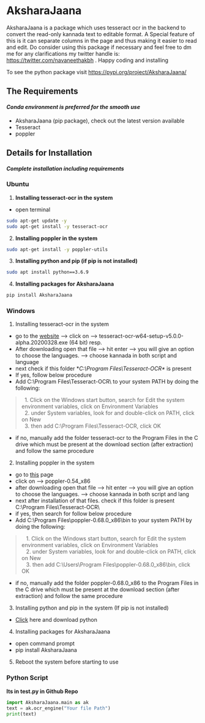 # AksharaJaana

AksharaJaana is a package which uses tesseract ocr in the backend to convert the read-only kannada text to editable format.
A Special feature of this is it can separate columns in the page and thus making it easier to read and edit.
Do consider using this  package if necessary and feel free to dm me for any clarifications 
my twitter handle is: https://twitter.com/navaneethakbh . Happy coding and installing 

To see the python package visit https://pypi.org/project/AksharaJaana/

## The Requirements 
#### *Conda environment is preferred for the smooth use*
- AksharaJaana (pip package), check out the latest version available
- Tesseract 
- poppler

## Details for Installation 
#### *Complete installation including requirements*
### Ubuntu
1. **Installing tesseract-ocr in the system**
- open terminal
```bash
sudo apt-get update -y 
sudo apt-get install -y tesseract-ocr 
```
2. **Installing poppler in the system**
```bash 
sudo apt-get install -y poppler-utils 
```
3. **Installing python and pip (if pip is not installed)** 
```bash
sudo apt install python==3.6.9
```
4. **Installing packages for AksharaJaana**
```bash
pip install AksharaJaana
```

### Windows
1. Installing tesseract-ocr in the system 
- go to the <a href="https://github.com/UB-Mannheim/tesseract/wiki">website</a> -->  click on --> tesseract-ocr-w64-setup-v5.0.0-alpha.20200328.exe (64 bit) resp.
- After downloading open that file --> hit enter --> you will give an option to choose the languages. --> choose kannada in both script and language
- next check if this folder **C:\Program Files\Tesseract-OCR\** is present 
- If yes, follow below procedure
- Add C:\Program Files\Tesseract-OCR\  to your system PATH by doing the following: 
> &nbsp;&nbsp;1. Click on the Windows start button, search for Edit the system environment variables, click on Environment Variables <br />
> &nbsp;&nbsp;2. under System variables, look for and double-click on PATH, click on New <br />
> &nbsp;&nbsp;3. then add C:\Program Files\Tesseract-OCR\, click OK <br />

- if no, manually add the folder tesseract-ocr to the Program Files in the C drive which must be present at the download section (after extraction) and follow the same procedure

2. Installing poppler in the system
- go to <a href=" http://blog.alivate.com.au/poppler-windows/">this</a> page
- click on --> poppler-0.54_x86
- after downloading open that file --> hit enter --> you will give an option to choose the languages. --> choose kannada in both script and lang
- next after installation of that files. check if this folder is present C:\Program Files\Tesseract-OCR\ 
- if yes, then search for follow below procedure
- Add C:\Program Files\poppler-0.68.0_x86\bin to your system PATH by doing the following:
> &nbsp;&nbsp;	 1. Click on the Windows start button, search for Edit the system environment variables, click on Environment Variables <br />
> &nbsp;&nbsp;	 2. under System variables, look for and double-click on PATH, click on New <br />
> &nbsp;&nbsp;	 3. then add C:\Users\Program Files\poppler-0.68.0_x86\bin, click OK <br />
- if no, manually add the folder poppler-0.68.0_x86 to the Program Files in the C drive which must be present at the download section (after extraction) and follow the same procedure

3. Installing python and pip in the system (If pip is not installed)
- <a href="https://www.python.org/downloads/">Click</a> here and download python

4. Installing packages for AksharaJaana
- open command prompt
- pip install AksharaJaana

5.  Reboot the system before starting to use 



### Python Script
**Its in test.py in Github Repo** 
```python
import AksharaJaana.main as ak 
text = ak.ocr_engine("Your file Path") 
print(text) 
```
